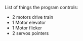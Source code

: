 List of things the program controls:

* 2 motors drive train
* 1 Motor elevator
* 1 Motor flicker
* 2 servos pointers
